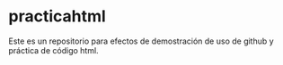 # practicahtml
Este es un repositorio para efectos de demostración de uso de github y práctica de código html.
